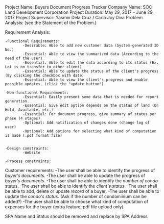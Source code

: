Project Name: Buyers Document Progress Tracker
Company Name: SOC Land Development Corporation
Project Duration: May 29, 2017 – June 29, 2017
Project Supervisor: Yasmin Dela Cruz / Carla Joy Diva
Problem Analysis: (see the Statement of the Problem.)


Requirement Analysis:

	-Functional Requirements:
			-Desirable: Able to add new customer data (System-generated ID No.)
			-Essential: Able to view the summarized data (According to the need of the user)
			-Essential: Able to edit the data according to its status (Ex. Lot is on transfer to other client)
			-Essential: Able to update the status of the client's progress (By clicking the checkbox with date)
			-Essential: Able to view the client's progress and enable possible updates. (click the "update button")
			
	-Non-functional Requirements:
			-Essential: Easily present some data that is needed for report generation.
			-Essential: Give edit option depends on the status of land (On Hold, Available, etc.)
			-Essential: For document progress, give summary of status per phase (4 stages)
			-Optional: Add notification of changes done (change log of user)
			-Optional: Add options for selecting what kind of computation is made (.pdf format file)

			
	-Design constraints:
			-Website

	-Process constraints:
			
Customer requirements:
-The user shall be able to identify the progress of _buyer's documents_.
-The user shall be able to update the progress of _buyer's documents_.
-The user shall be able to identify the _number of condo_ status.
-The user shall be able to identify the _client's status_.
-The user shall be able to add, delete or update _record_ of a buyer.
-The user shall be able to update the _condo's status_. (Ask if the number of condominium can be added?)
-The user shall be able to choose what kind of computation of expenses for the buyer (extra feature, pdf file upload only)

SPA Name and Status should be removed and replace by SPA Address
